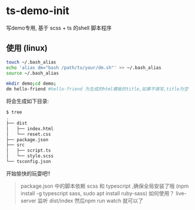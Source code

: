 # ts-demo-init
写demo专用, 基于 scss + ts 的shell 脚本程序


## 使用 (linux)

```bash
touch ~/.bash_alias
echo 'alias dm="bash /path/to/your/dm.sh"' >> ~/.bash_alias
source ~/.bash_alias
```


```bash
mkdir demo;cd demo;
dm hello-friend #hello-friend 为生成的html模板的title,如果不填写,title为空
```
将会生成如下目录:

```bash
$ tree
.
├── dist
│   ├── index.html
│   └── reset.css
├── package.json
├── src
│   ├── script.ts
│   └── style.scss
└── tsconfig.json
```

开始愉快的玩耍吧!!

> package.json 中的脚本依赖 scss 和 typescript ,确保全局安装了哦 (npm install -g typescript sass, sudo apt install ruby-sass)
> 如何使用？ live-server 监听 dist/index  然后npm run watch 就可以了
